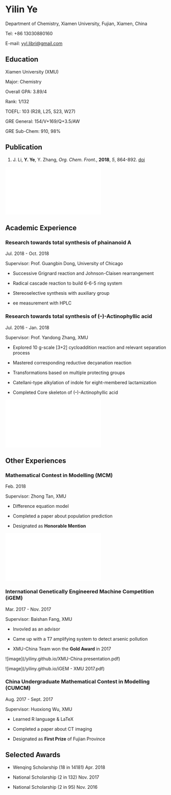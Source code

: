 # Yilin Ye

Department of Chemistry, Xiamen University, Fujian, Xiamen, China

Tel: +86 13030880160

E-mail: yyl.libri@gmail.com

## Education

Xiamen University (XMU)

Major: Chemistry

Overall GPA: 3.89/4

Rank: 1/132

TOEFL: 103 (R28, L25, S23, W27)

GRE General: 154/V+169/Q+3.5/AW

GRE Sub-Chem: 910, 98%

## Publication

1. J. Li, **Y. Ye**, Y. Zhang, _Org. Chem. Front_., **2018**, _5_, 864-892. [doi](http://pubs.rsc.org/en/Content/ArticleLanding/2018/QO/C7QO01077J)

![image](/yiliny.github.io/GA.pdf)

## Academic Experience

### Research towards total synthesis of phainanoid A

Jul. 2018 - Oct. 2018

Supervisor: Prof. Guangbin Dong, University of Chicago

- Successive Grignard reaction and Johnson-Claisen rearrangement

- Radical cascade reaction to build 6-6-5 ring system 

- Stereoselective synthesis with auxiliary group

- ee measurement with HPLC

### Research towards total synthesis of (–)-Actinophyllic acid

Jul. 2016 - Jan. 2018

Supervisor: Prof. Yandong Zhang, XMU

- Explored 10 g-scale [3+2] cycloaddition reaction and relevant separation process

- Mastered corresponding reductive decyanation reaction

- Transformations based on multiple protecting groups

- Catellani-type alkylation of indole for eight-membered lactamization

- Completed Core skeleton of (–)-Actinophyllic acid

![image](/yiliny.github.io/路线精简.pdf)

## Other Experiences

### Mathematical Contest in Modelling (MCM)

Feb. 2018

Supervisor: Zhong Tan, XMU

- Difference equation model

-	Completed a paper about population prediction

- Designated as **Honorable Mention**

![image](/yiliny.github.io/88382.pdf)

### International Genetically Engineered Machine Competition (iGEM)

Mar. 2017 - Nov. 2017

Supervisor: Baishan Fang, XMU

- Invovled as an advisor

- Came up with a T7 amplifying system to detect arsenic pollution

- XMU-China Team won the **Gold Award** in 2017

![image](/yiliny.github.io/XMU-China presentation.pdf)

![image](/yiliny.github.io/iGEM - XMU 2017.pdf)

### China Undergraduate Mathematical Contest in Modelling (CUMCM)

Aug. 2017 - Sept. 2017

Supervisor: Huoxiong Wu, XMU

- Learned R language & LaTeX

- Completed a paper about CT imaging

- Designated as **First Prize** of Fujian Province

## Selected Awards

- Wenqing Scholarship (18 in 14181)  Apr. 2018

- National Scholarship (2 in 132)	Nov. 2017

- National Scholarship (2 in 95)	Nov. 2016

